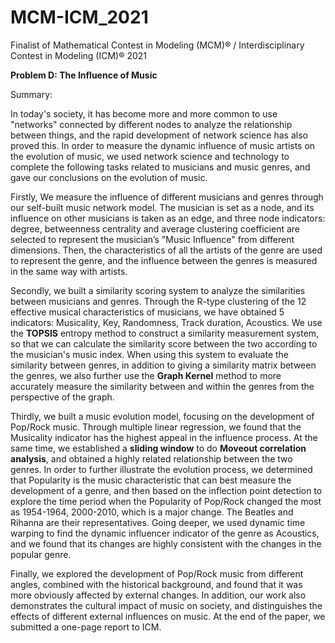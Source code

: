 # MCM-ICM_2021
Finalist of Mathematical Contest in Modeling (MCM)® / Interdisciplinary Contest in Modeling (ICM)® 2021

**Problem D: The Influence of Music**

Summary:

In today's society, it has become more and more common to use "networks" connected by different nodes to analyze the relationship between things, and the rapid development of network science has also proved this. In order to measure the dynamic influence of music artists on the evolution of music, we used network science and technology to complete the following tasks related to musicians and music genres, and gave our conclusions on the evolution of music.

Firstly, We measure the influence of different musicians and genres through our self-built music network model. The musician is set as a node, and its influence on other musicians is taken as an edge, and three node indicators: degree, betweenness centrality and average clustering coefficient are selected to represent the musician’s "Music Influence" from different dimensions. Then, the characteristics of all the artists of the genre are used to represent the genre, and the influence between the genres is measured in the same way with artists.

Secondly, we built a similarity scoring system to analyze the similarities between musicians and genres. Through the R-type clustering of the 12 effective musical characteristics of musicians, we have obtained 5 indicators: Musicality, Key, Randomness, Track duration, Acoustics. We use the **TOPSIS** entropy method to construct a similarity measurement system, so that we can calculate the similarity score between the two according to the musician's music index. When using this system to evaluate the similarity between genres, in addition to giving a similarity matrix between the genres, we also further use the **Graph Kernel** method to more accurately measure the similarity between and within the genres from the perspective of the graph.

Thirdly, we built a music evolution model, focusing on the development of Pop/Rock music. Through multiple linear regression, we found that the Musicality indicator has the highest appeal in the influence process. At the same time, we established a **sliding window** to do **Moveout correlation analysis**, and obtained a highly related relationship between the two genres. In order to further illustrate the evolution process, we determined that Popularity is the music characteristic that can best measure the development of a genre, and then based on the inflection point detection to explore the time period when the Popularity of Pop/Rock changed the most as 1954-1964, 2000-2010, which is a major change. The Beatles and Rihanna are their representatives. Going deeper, we used dynamic time warping to find the dynamic influencer indicator of the genre as Acoustics, and we found that its changes are highly consistent with the changes in the popular genre.

Finally, we explored the development of Pop/Rock music from different angles, combined with the historical background, and found that it was more obviously affected by external changes. In addition, our work also demonstrates the cultural impact of music on society, and distinguishes the effects of different external influences on music. At the end of the paper, we submitted a one-page report to ICM.
